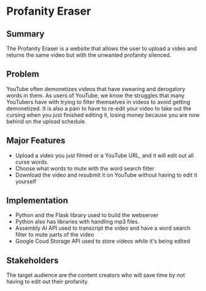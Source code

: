 # Profanity Eraser

## Summary
The Profanity Eraser is a website that allows the user to upload a video and returns the same video but with the unwanted profanity silenced.

## Problem
YouTube often demonetizes videos that have swearing and derogatory words in them. As users of YouTube, we know the struggles that many YouTubers have with trying to filter themselves in videos to avoid getting demonetized. It is also a pain to have to re-edit your video to take out the cursing when you just finished editing it, losing money because you are now behind on the upload schedule.

## Major Features
- Upload a video you just filmed or a YouTube URL, and it will edit out all curse words. 
- Choose what words to mute with the word search filter
- Download the video and resubmit it on YouTube without having to edit it yourself

## Implementation
- Python and the Flask library used to build the webserver
- Python also has libraries with handling mp3 files.
- Assembly AI API used to transcript the video and have a word search filter to mute parts of the video
- Google Coud Storage API used to store videos while it's being edited

## Stakeholders
The target audience are the content creators who will save time by not having to edit out their profanity.
